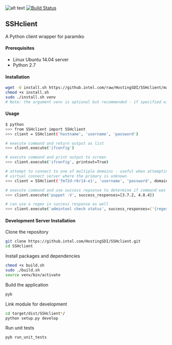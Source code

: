 ![alt text](https://ubit-teamcity-or.intel.com/app/rest/builds/buildType:%28id:HostingSDI_CloudInfrastructureProvisioning_SSHclient%29/statusIcon "TC Build Status Icon")  [![Build Status](https://fms01lxuthub01.amr.corp.intel.com/api/badges/HostingSDI/SSHclient/status.svg)](https://fms01lxuthub01.amr.corp.intel.com/HostingSDI/SSHclient)


## SSHclient
A Python client wrapper for paramiko


#### Prerequisites
* Linux Ubuntu 14.04 server
* Python 2.7


#### Installation
```bash
wget -O install.sh https://github.intel.com/raw/HostingSDI/SSHclient/master/install.sh
chmod +x install.sh
sudo ./install.sh venv
# Note: the argument venv is optional but recommended - if specified will install all packages in a Python virtual environment
```


#### Usage
```bash
$ python
>>> from SSHclient import SSHclient
>>> client = SSHclient('hostname', 'username', 'password')

# execute command and return output as list
>>> client.execute('ifconfig')

# execute command and print output to screen
>>> client.execute('ifconfig', printout=True)

# attempt to connect to one of multiple domains - useful when attempting to connect to a
# virtual connect server where the primary is unknown
>>> client = SSHclient('fm72d-r6r14-e1', 'username', 'password', domains=['-vcff1.cps.intel.com', '-vcff2.cps.intel.com'])

# execute command and use success repsonse to determine if command was successfull
>>> client.execute('puppet -V', success_responses=[3.7.2, 4.8.4])

# can use a regex in success response as well
>>> client.execute('admintool check status', success_responses=['{regex}.*check=[0-9]*.*'])
```


#### Development Server Installation

Clone the repository
```bash
git clone https://github.intel.com/HostingSDI/SSHclient.git
cd SSHclient
```

Install packages and dependencies
```bash
chmod +x build.sh
sudo ./build.sh
source venv/bin/activate
```

Build the application
```bash
pyb
```

Link module for development
```bash
cd target/dist/SSHclient*/
python setup.py develop
```

Run unit tests
```bash
pyb run_unit_tests
```
